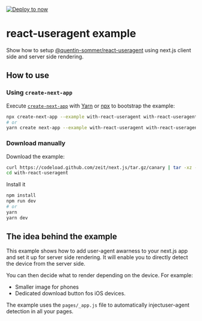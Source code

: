 [![Deploy to now](https://deploy.now.sh/static/button.svg)](https://deploy.now.sh/?repo=https://github.com/zeit/next.js/tree/master/examples/with-react-useragent)

# react-useragent example

Show how to setup [@quentin-sommer/react-useragent](https://github.com/quentin-sommer/react-useragent) using next.js client side and server side rendering.

## How to use

### Using `create-next-app`

Execute [`create-next-app`](https://github.com/segmentio/create-next-app) with [Yarn](https://yarnpkg.com/lang/en/docs/cli/create/) or [npx](https://github.com/zkat/npx#readme) to bootstrap the example:

```bash
npx create-next-app --example with-react-useragent with-react-useragent-app
# or
yarn create next-app --example with-react-useragent with-react-useragent-app
```

### Download manually

Download the example:

```bash
curl https://codeload.github.com/zeit/next.js/tar.gz/canary | tar -xz --strip=2 next.js-canary/examples/with-react-useragent
cd with-react-useragent
```

Install it

```bash
npm install
npm run dev
# or
yarn
yarn dev
```

## The idea behind the example

This example shows how to add user-agent awarness to your next.js app and set it up for server side rendering. It will enable you to directly detect the device from the server side.

You can then decide what to render depending on the device. For example:

- Smaller image for phones
- Dedicated download button fos iOS devices.

The example uses the `pages/_app.js` file to automatically injectuser-agent detection in all your pages.
